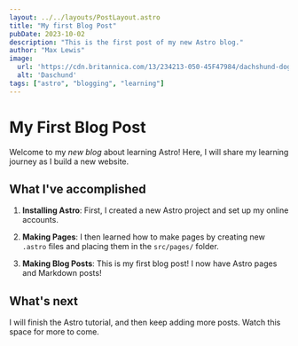 ```yaml
---
layout: ../../layouts/PostLayout.astro 
title: "My first Blog Post"
pubDate: 2023-10-02
description: "This is the first post of my new Astro blog."
author: "Max Lewis"
image:
  url: 'https://cdn.britannica.com/13/234213-050-45F47984/dachshund-dog.jpg'
  alt: 'Daschund'
tags: ["astro", "blogging", "learning"]
---
```

# My First Blog Post

Welcome to my _new blog_ about learning Astro! Here, I will share my learning journey as I build a new website.

## What I've accomplished

1. **Installing Astro**: First, I created a new Astro project and set up my online accounts.

2. **Making Pages**: I then learned how to make pages by creating new `.astro` files and placing them in the `src/pages/` folder.

3. **Making Blog Posts**: This is my first blog post! I now have Astro pages and Markdown posts!

## What's next

I will finish the Astro tutorial, and then keep adding more posts. Watch this space for more to come.